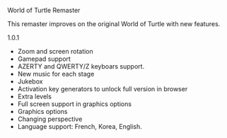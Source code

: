 World of Turtle Remaster

This remaster improves on the original World of Turtle with new features.

1.0.1

- Zoom and screen rotation
- Gamepad support
- AZERTY and QWERTY/Z keyboars support.
- New music for each stage
- Jukebox
- Activation key generators to unlock full version in browser
- Extra levels
- Full screen support in graphics options
- Graphics options
- Changing perspective
- Language support: French, Korea, English.
